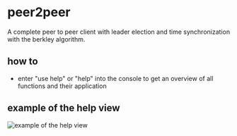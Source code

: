 # peer2peer
A complete peer to peer client with leader election and time synchronization with the berkley algorithm.


## how to
  - enter "use help" or "help" into the console to get an overview of all functions and their application
  

## example of the help view
  ![example of the help view](https://amazon-skill-image-objects.s3.eu-central-1.amazonaws.com/help_p2p.PNG)
